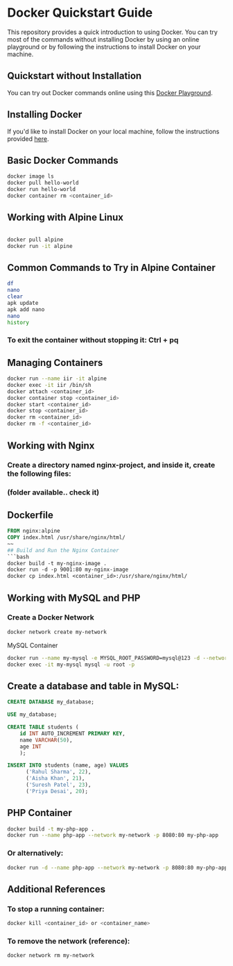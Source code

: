 # Docker Quickstart Guide

This repository provides a quick introduction to using Docker. You can try most of the commands without installing Docker by using an online playground or by following the instructions to install Docker on your machine.

## Quickstart without Installation

You can try out Docker commands online using this [Docker Playground](https://killercoda.com/ijikeman/scenario/docker-playground).

## Installing Docker

If you'd like to install Docker on your local machine, follow the instructions provided [here](https://docs.docker.com/engine/install/).

## Basic Docker Commands

```bash
docker image ls
docker pull hello-world
docker run hello-world
docker container rm <container_id>
```
## Working with Alpine Linux
```bash

docker pull alpine
docker run -it alpine
```
## Common Commands to Try in Alpine Container
```bash
df
nano
clear
apk update
apk add nano
nano
history
```
### To exit the container without stopping it: Ctrl + pq
## Managing Containers
```bash
docker run --name iir -it alpine
docker exec -it iir /bin/sh
docker attach <container_id>
docker container stop <container_id>
docker start <container_id>
docker stop <container_id>
docker rm <container_id>
docker rm -f <container_id>
```
## Working with Nginx
### Create a directory named nginx-project, and inside it, create the following files:
### (folder available.. check it)
## Dockerfile
```Dockerfile
FROM nginx:alpine
COPY index.html /usr/share/nginx/html/
~~
## Build and Run the Nginx Container
```bash
docker build -t my-nginx-image .
docker run -d -p 9001:80 my-nginx-image
docker cp index.html <container_id>:/usr/share/nginx/html/
```
## Working with MySQL and PHP
### Create a Docker Network
```bash
docker network create my-network
```
MySQL Container
```bash
docker run --name my-mysql -e MYSQL_ROOT_PASSWORD=mysql@123 -d --network my-network mysql:latest
docker exec -it my-mysql mysql -u root -p
```
## Create a database and table in MySQL:
```sql
CREATE DATABASE my_database;

USE my_database;

CREATE TABLE students (
    id INT AUTO_INCREMENT PRIMARY KEY,
    name VARCHAR(50),
    age INT
    );

INSERT INTO students (name, age) VALUES
      ('Rahul Sharma', 22),
      ('Aisha Khan', 21),
      ('Suresh Patel', 23),
      ('Priya Desai', 20);
```
## PHP Container
```bash
docker build -t my-php-app .
docker run --name php-app --network my-network -p 8080:80 my-php-app
```
### Or alternatively:
```bash
docker run -d --name php-app --network my-network -p 8080:80 my-php-app
```
## Additional References
### To stop a running container:
```bash
docker kill <container_id> or <container_name>
```
### To remove the network (reference):
```bash
docker network rm my-network
```
